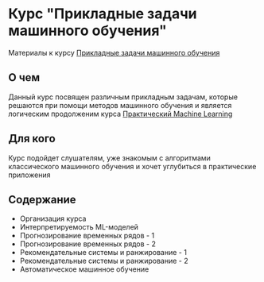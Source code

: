 # Курс "Прикладные задачи машинного обучения"
Материалы к курсу [Прикладные задачи машинного обучения](https://stepik.org/a/175967)

## О чем
Данный курс посвящен различным прикладным задачам, которые решаются при помощи методов машинного обучения и является логическим продолженим курса [Практический Machine Learning](https://stepik.org/a/125501)

## Для кого
Курс подойдет слушателям, уже знакомым с алгоритмами классического машинного обучения и хочет углубиться в практические приложения

## Содержание
- Организация курса
- Интерпретируемость ML-моделей
- Прогнозирование временных рядов - 1
- Прогнозирование временных рядов - 2
- Рекомендательные системы и ранжирование - 1
- Рекомендательные системы и ранжирование - 2
- Автоматическое машинное обучение
